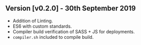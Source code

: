 ## Version [v0.2.0] - 30th September 2019
- Addition of Linting.
- ES6 with custom standards.
- Compiler build verification of SASS + JS for deployments.
- `compiler.sh` included to compile build.
